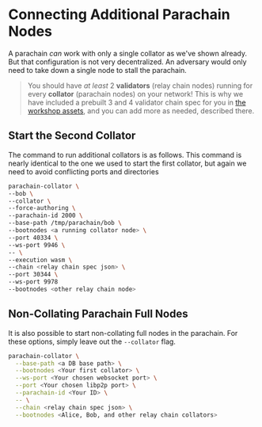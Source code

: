 # Connecting Additional Parachain Nodes

A parachain _can_ work with only a single collator as we've shown already. But that configuration is
not very decentralized. An adversary would only need to take down a single node to stall the
parachain.

> You should have _at least_ 2 **validators** (relay chain nodes) running for every **collator**
> (parachain nodes) on your network! This is why we have included a prebuilt 3 and 4 validator
> chain spec for you in [the workshop assets](/#_1a-using-a-prebuilt-chain-spec), and you
> can add more as needed, described there.

## Start the Second Collator

The command to run additional collators is as follows. This command is nearly identical to the one
we used to start the first collator, but again we need to avoid conflicting ports and directories

```bash
parachain-collator \
--bob \
--collator \
--force-authoring \
--parachain-id 2000 \
--base-path /tmp/parachain/bob \
--bootnodes <a running collator node> \
--port 40334 \
--ws-port 9946 \
-- \
--execution wasm \
--chain <relay chain spec json> \
--port 30344 \
--ws-port 9978
--bootnodes <other relay chain node>
```

## Non-Collating Parachain Full Nodes

It is also possible to start non-collating full nodes in the parachain. For these options, simply
leave out the `--collator` flag.

```bash
parachain-collator \
  --base-path <a DB base path> \
  --bootnodes <Your first collator> \
  --ws-port <Your chosen websocket port> \
  --port <Your chosen libp2p port> \
  --parachain-id <Your ID> \
  -- \
  --chain <relay chain spec json> \
  --bootnodes <Alice, Bob, and other relay chain collators>
```
